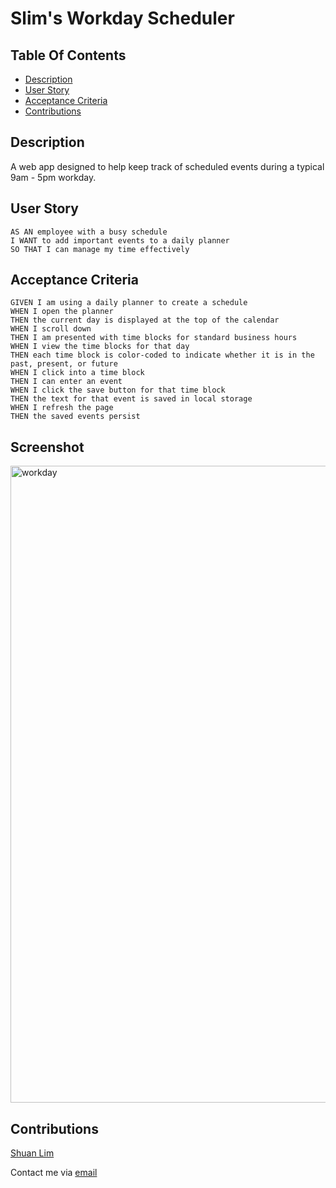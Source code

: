 # Slim's Workday Scheduler

## Table Of Contents

- [Description](#description)
- [User Story](#user-story)
- [Acceptance Criteria](#acceptance-criteria)
- [Contributions](#contributions)

## Description

A web app designed to help keep track of scheduled events during a typical 9am - 5pm workday.

## User Story

```
AS AN employee with a busy schedule
I WANT to add important events to a daily planner
SO THAT I can manage my time effectively
```

## Acceptance Criteria

```
GIVEN I am using a daily planner to create a schedule
WHEN I open the planner
THEN the current day is displayed at the top of the calendar
WHEN I scroll down
THEN I am presented with time blocks for standard business hours
WHEN I view the time blocks for that day
THEN each time block is color-coded to indicate whether it is in the past, present, or future
WHEN I click into a time block
THEN I can enter an event
WHEN I click the save button for that time block
THEN the text for that event is saved in local storage
WHEN I refresh the page
THEN the saved events persist
```

## Screenshot

<img width="1019" alt="workday" src="https://user-images.githubusercontent.com/79289373/179635592-0a95a15f-57cf-44ec-a005-9747ecee57f0.png">

## Contributions

<a href='https://github.com/ShuanLim'>Shuan Lim</a>

Contact me via <a href='mailto:shuanmlim@gmail.com'>email</a>

